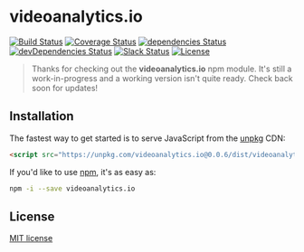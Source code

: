 # videoanalytics.io

[![Build Status](https://img.shields.io/travis/adamstankiewicz/videoanalytics.io/master.svg)](https://travis-ci.org/adamstankiewicz/videoanalytics.io) [![Coverage Status](https://img.shields.io/coveralls/adamstankiewicz/videoanalytics.io/master.svg)](https://coveralls.io/github/adamstankiewicz/videoanalytics.io?branch=master) [![dependencies Status](https://img.shields.io/david/adamstankiewicz/videoanalytics.io.svg)](https://david-dm.org/adamstankiewicz/videoanalytics.io) [![devDependencies Status](https://img.shields.io/david/dev/adamstankiewicz/videoanalytics.io.svg)](https://david-dm.org/adamstankiewicz/videoanalytics.io?type=dev) [![Slack Status](http://videoanalytics-slack.herokuapp.com/badge.svg)](http://videoanalytics-slack.herokuapp.com) [![License](https://img.shields.io/github/license/adamstankiewicz/videoanalytics.io.svg)](LICENSE)

> Thanks for checking out the **videoanalytics.io** npm module. It's still a work-in-progress and a working version isn't quite ready. Check back soon for updates!

## Installation

The fastest way to get started is to serve JavaScript from the [unpkg](https://unpkg.com/) CDN:

```html
<script src="https://unpkg.com/videoanalytics.io@0.0.6/dist/videoanalytics.io.min.js"></script>
```

If you'd like to use [npm](https://www.npmjs.com/), it's as easy as:

```sh
npm -i --save videoanalytics.io
```

## License
[MIT license](LICENSE)

